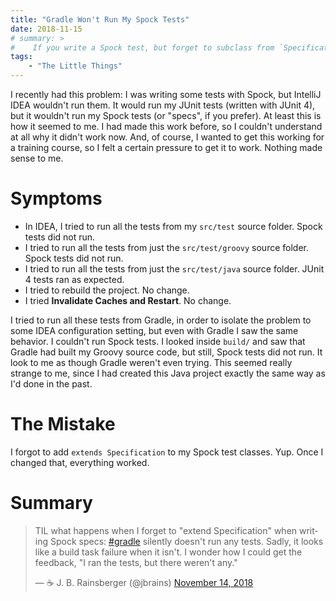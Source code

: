 ```yaml
---
title: "Gradle Won't Run My Spock Tests"
date: 2018-11-15
# summary: >
#    If you write a Spock test, but forget to subclass from `Specification`, then you might not notice the mistake.
tags:
    - "The Little Things"
---
```


I recently had this problem: I was writing some tests with Spock, but IntelliJ IDEA wouldn't run them. It would run my JUnit tests (written with JUnit 4), but it wouldn't run my Spock tests (or "specs", if you prefer). At least this is how it seemed to me. I had made this work before, so I couldn't understand at all why it didn't work now. And, of course, I wanted to get this working for a training course, so I felt a certain pressure to get it to work. Nothing made sense to me.

# Symptoms

- In IDEA, I tried to run all the tests from my `src/test` source folder. Spock tests did not run.
- I tried to run all the tests from just the `src/test/groovy` source folder. Spock tests did not run.
- I tried to run all the tests from just the `src/test/java` source folder. JUnit 4 tests ran as expected.
- I tried to rebuild the project. No change.
- I tried **Invalidate Caches and Restart**. No change.

I tried to run all these tests from Gradle, in order to isolate the problem to some IDEA configuration setting, but even with Gradle I saw the same behavior. I couldn't run Spock tests. I looked inside `build/` and saw that Gradle had built my Groovy source code, but still, Spock tests did not run. It look to me as though Gradle weren't even trying. This seemed really strange to me, since I had created this Java project exactly the same way as I'd done in the past.

# The Mistake

I forgot to add `extends Specification` to my Spock test classes. Yup. Once I changed that, everything worked.

# Summary

<blockquote class="twitter-tweet" data-lang="en"><p lang="en" dir="ltr">TIL what happens when I forget to &quot;extend Specification&quot; when writing Spock specs: <a href="https://twitter.com/hashtag/gradle?src=hash&amp;ref_src=twsrc%5Etfw">#gradle</a> silently doesn&#39;t run any tests. Sadly, it looks like a build task failure when it isn&#39;t. I wonder how I could get the feedback, &quot;I ran the tests, but there weren&#39;t any.&quot;</p>&mdash; ☕ J. B. Rainsberger (@jbrains) <a href="https://twitter.com/jbrains/status/1062660413396054017?ref_src=twsrc%5Etfw">November 14, 2018</a></blockquote>
<script async src="https://platform.twitter.com/widgets.js" charset="utf-8"></script>